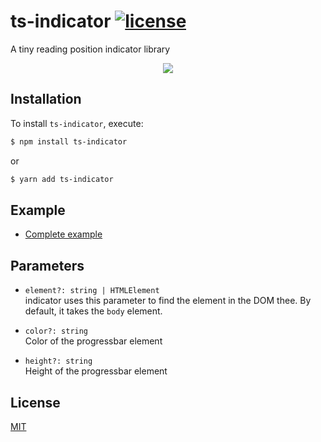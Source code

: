 # ts-indicator [![license](https://badgen.now.sh/badge/license/MIT)](./LICENSE)

A tiny reading position indicator library

<p align="center">
  <img src="https://media.giphy.com/media/YQ94HinD0BVKUl2QA5/giphy.gif">
</p>

## Installation

To install `ts-indicator`, execute:

```sh
$ npm install ts-indicator
```

or

```sh
$ yarn add ts-indicator
```

## Example

- [Complete example](https://codesandbox.io/s/ts-indicator-wwud4)

## Parameters

- <code>element?: string | HTMLElement</code><br>
  indicator uses this parameter to find the element in the DOM thee. By default, it takes the `body` element.

- <code>color?: string</code><br>
  Color of the progressbar element

- <code>height?: string</code><br>
  Height of the progressbar element

## License

[MIT](./LICENSE)
